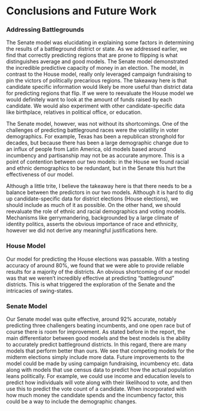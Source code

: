 # Conclusions and Future Work
### Addressing Battlegrounds
The Senate model was elucidating in explaining some factors in determining the results of a battleground district or state. As we addressed earlier, we find that correctly predicting regions that are prone to flipping is what distinguishes average and good models. The Senate model demonstrated the incredible predictive capacity of money in an election. The model, in contrast to the House model, really only leveraged campaign fundraising to pin the victors of politically precarious regions. The takeaway here is that candidate specific information would likely be more useful than district data for predicting regions that flip. If we were to reevaluate the House model we would definitely want to look at the amount of funds raised by each candidate. We would also experiment with other candidate-specific data like birthplace, relatives in political office, or education.

The Senate model, however, was not without its shortcomings. One of the challenges of predicting battleground races were the volatility in voter demographics. For example, Texas has been a republican stronghold for decades, but because there has been a large demographic change due to an influx of people from Latin America, old models based around incumbency and partisanship may not be as accurate anymore. This is a point of contention between our two models: in the House we found racial and ethnic demographics to be redundant, but in the Senate this hurt the effectiveness of our model.

Although a little trite, I believe the takeaway here is that there needs to be a balance between the predictors in our two models. Although it is hard to dig up candidate-specific data for district elections (House elections), we should include as much of it as possible. On the other hand, we should reevaluate the role of ethnic and racial demographics and voting models. Mechanisms like gerrymandering, backgrounded by a large climate of identity politics, asserts the obvious importance of race and ethnicity, however we did not derive any meaningful justifications here.

### House Model
Our model for predicting the House elections was passable. With a testing accuracy of around 80%, we found that we were able to provide reliable results for a majority of the districts. An obvious shortcoming of our model was that we weren’t incredibly effective at predicting “battleground” districts. This is what triggered the exploration of the Senate and the intricacies of swing-states.


### Senate Model
Our Senate model was quite effective,  around 92% accurate, notably predicting three challengers beating incumbents, and one open race but of course there is room for improvement. As stated before in the report, the main differentiator between good models  and the best models is the ability to accurately predict battleground districts. In this regard, there are many models that perform better than ours. We see that competing models for the midterm elections simply include more data. Future improvements to the model could be made by using campaign fundraising, incumbency etc. data along with models that use census data to predict how the actual population leans politically. For example, we could use income and education levels to predict how individuals will vote along with their likelihood to vote, and then use this to predict the vote count of a candidate. When incorporated with how much money the candidate spends and the incumbency factor, this could be a way to include the demographic changes.
